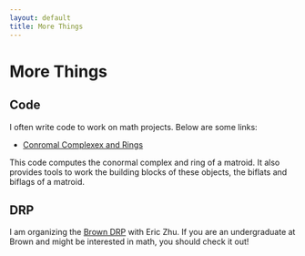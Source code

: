 ```yaml
---
layout: default
title: More Things
---
```

# More Things

## Code
I often write code to work on math projects. Below are some links:
* <dt><a href="https://github.com/ethanpartida/Conormal">Conromal Complexex and Rings</a></dt> <dd> 
This code computes the conormal complex and ring of a matroid. It also provides tools to work the building blocks of these objects, the biflats and biflags of a matroid.</dd>

## DRP
I am organizing the <a href="https://sites.google.com/brown.edu/drp-brown-math/home?authuser=0">Brown DRP</a> with Eric Zhu. If you are an undergraduate at Brown and might be interested in math, you should check it out!
